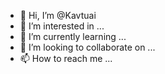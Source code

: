 - 👋 Hi, I’m @Kavtuai
- 👀 I’m interested in ...
- 🌱 I’m currently learning ...
- 💞️ I’m looking to collaborate on ...
- 📫 How to reach me ...

<!---
Kavtuai/Kavtuai is a ✨ special ✨ repository because its `README.md` (this file) appears on your GitHub profile.
You can click the Preview link to take a look at your changes.
--->
